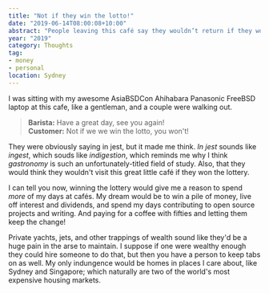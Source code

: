 ```yaml
---
title: "Not if they win the lotto!"
date: "2019-06-14T08:00:08+10:00"
abstract: "People leaving this café say they wouldn’t return if they won a pile of money?"
year: "2019"
category: Thoughts
tag:
- money
- personal
location: Sydney
---
```

I was sitting with my awesome AsiaBSDCon Ahihabara Panasonic FreeBSD laptop at this cafe, like a gentleman, and a couple were walking out.

> **Barista:** Have a great day, see you again!   
> **Customer:** Not if we we win the lotto, you won't!

They were obviously saying in jest, but it made me think. *In jest* sounds like *ingest*, which souds like *indigestion*, which reminds me why I think *gastronomy* is such an unfortunately-titled field of study. Also, that they would think they wouldn't visit this great little café if they won the lottery.

I can tell you now, winning the lottery would give me a reason to spend *more* of my days at cafés. My dream would be to win a pile of money, live off interest and dividends, and spend my days contributing to open source projects and writing. And paying for a coffee with fifties and letting them keep the change!

Private yachts, jets, and other trappings of wealth sound like they'd be a huge pain in the arse to maintain. I suppose if one were wealthy enough they could hire someone to do that, but then you have a person to keep tabs on as well. My only indungence would be homes in places I care about, like Sydney and Singapore; which naturally are two of the world's most expensive housing markets.

